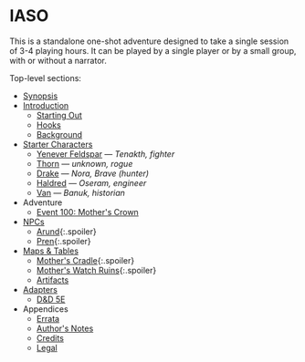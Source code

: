# IASO

This is a standalone one-shot adventure designed to take a single session of 3-4 playing hours.
It can be played by a single player or by a small group, with or without a narrator.

Top-level sections:

* [Synopsis](015-synopsis.md)
* [Introduction](020-introduction.md)
  * [Starting Out](022-starting-out.md)
  * [Hooks](025-hooks.md)
  * [Background](030-background.md)
* [Starter Characters](040-starter-characters.md)
  * [Yenever Feldspar](042-fighter.md) — _Tenakth, fighter_
  * [Thorn](044-rogue.md) — _unknown, rogue_
  * [Drake](046-ranger.md) — _Nora, Brave (hunter)_
  * [Haldred](048-engineer.md) — _Oseram, engineer_
  * [Van](050-monk.md) — _Banuk, historian_
* Adventure
  * [Event 100: Mother's Crown](100-mothers-crown.md)
* [NPCs](400-npc.md)
  * [Arund](405-arund.md){:.spoiler}
  * [Pren](450-pren.md){:.spoiler}
* [Maps & Tables](500-maps-tables.md)
  * [Mother's Cradle](505-mothers-cradle.md){:.spoiler}
  * [Mother's Watch Ruins](510-mothers-watch-ruins.md){:.spoiler}
  * [Artifacts](590-artifacts.md)
* [Adapters](600-adapters.md)
  * [D&D 5E](605-5e.md)
* Appendices
  * [Errata](940-errata.md)
  * [Author's Notes](950-author-notes.md)
  * [Credits](960-credits.md)
  * [Legal](980-legal.md)
